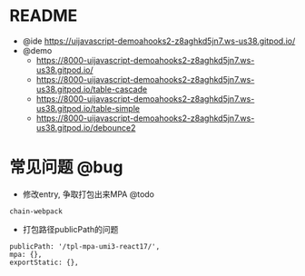 # README

- @ide https://uijavascript-demoahooks2-z8aghkd5jn7.ws-us38.gitpod.io/
- @demo 
    - https://8000-uijavascript-demoahooks2-z8aghkd5jn7.ws-us38.gitpod.io/
    - https://8000-uijavascript-demoahooks2-z8aghkd5jn7.ws-us38.gitpod.io/table-cascade
    - https://8000-uijavascript-demoahooks2-z8aghkd5jn7.ws-us38.gitpod.io/table-simple
    - https://8000-uijavascript-demoahooks2-z8aghkd5jn7.ws-us38.gitpod.io/debounce2

# 常见问题 @bug

- 修改entry, 争取打包出来MPA @todo

```
chain-webpack
```

- 打包路径publicPath的问题

```
publicPath: '/tpl-mpa-umi3-react17/',
mpa: {},
exportStatic: {},
```
